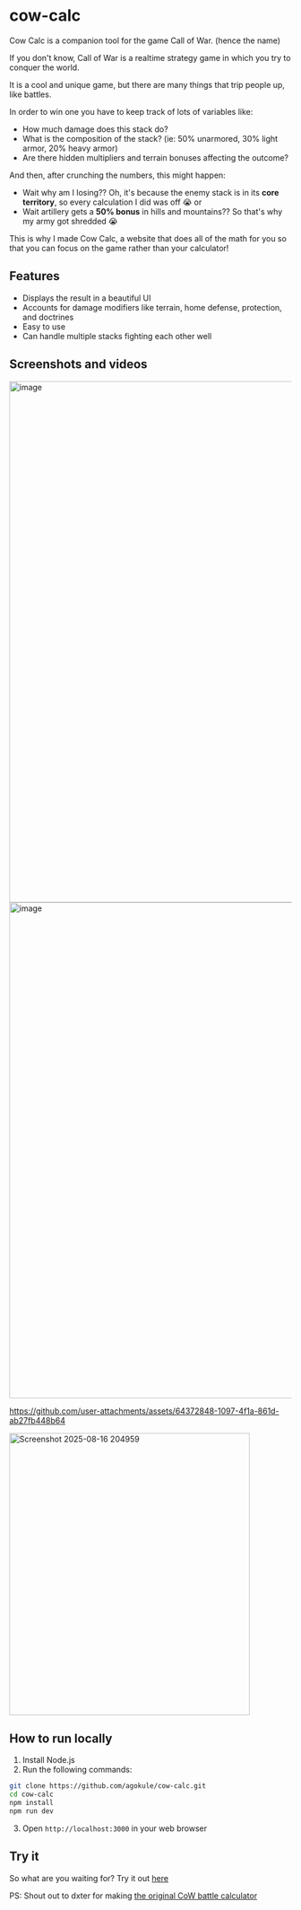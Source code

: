 # cow-calc

Cow Calc is a companion tool for the game Call of War. (hence the name)

If you don't know, Call of War is a realtime strategy game in which you try to conquer the world.

It is a cool and unique game, but there are many things that trip people up, like battles.

In order to win one you have to keep track of lots of variables like:
- How much damage does this stack do?
- What is the composition of the stack? (ie: 50% unarmored, 30% light armor, 20% heavy armor)
- Are there hidden multipliers and terrain bonuses affecting the outcome?

And then, after crunching the numbers, this might happen:
- Wait why am I losing?? Oh, it's because the enemy stack is in its **core territory**, so every calculation I did was off 😭
or
- Wait artillery gets a **50% bonus** in hills and mountains?? So that's why my army got shredded 😭

This is why I made Cow Calc, a website that does all of the math for you so that you can focus on the game rather than your calculator!

## Features

- Displays the result in a beautiful UI
- Accounts for damage modifiers like terrain, home defense, protection, and doctrines
- Easy to use
- Can handle multiple stacks fighting each other well

## Screenshots and videos

<img width="1920" height="929" alt="image" src="https://github.com/user-attachments/assets/f3b27723-edf5-4445-9941-7225d6fa7def" />

<img width="804" height="884" alt="image" src="https://github.com/user-attachments/assets/2c8a2f69-1f2b-4a6e-9bdf-b3fcebce056c" />

https://github.com/user-attachments/assets/64372848-1097-4f1a-861d-ab27fb448b64

<img width="429" height="503" alt="Screenshot 2025-08-16 204959" src="https://github.com/user-attachments/assets/4dae0da5-58d8-4f15-9d8b-660950ce52ec" />

## How to run locally

1. Install Node.js
2. Run the following commands:
```bash
git clone https://github.com/agokule/cow-calc.git
cd cow-calc
npm install
npm run dev
```
3. Open `http://localhost:3000` in your web browser

## Try it

So what are you waiting for? Try it out [here](https://cow-calc.vercel.app/)

PS: Shout out to dxter for making [the original CoW battle calculator](https://dxcalc.com/cow)
